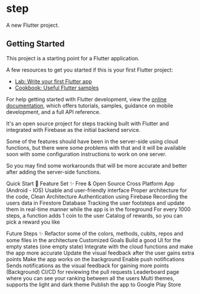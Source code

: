 # step

A new Flutter project.

## Getting Started

This project is a starting point for a Flutter application.

A few resources to get you started if this is your first Flutter project:

- [Lab: Write your first Flutter app](https://docs.flutter.dev/get-started/codelab)
- [Cookbook: Useful Flutter samples](https://docs.flutter.dev/cookbook)

For help getting started with Flutter development, view the
[online documentation](https://docs.flutter.dev/), which offers tutorials,
samples, guidance on mobile development, and a full API reference.


It's an open source project for steps tracking built with Flutter and integrated with Firebase as the initial backend service.

Some of the features should have been in the server-side using cloud functions, but there were some problems with that and it will be available soon with some configuration instructions to work on one server.

So you may find some workarounds that will be more accurate and better after adding the server-side functions.

Quick Start 🚀
Feature Set ✨
 Free & Open Source
 Cross Platform App (Android - IOS)
 Usable and user-friendly interface
 Proper architecture for the code, Clean Architecture
 Authentication using Firebase
 Recording the users data in Firestore Database
 Tracking the user footsteps and update them in real-time manner while the app is in the foreground
 For every 1000 steps, a function adds 1 coin to the user
 Catalog of rewards, so you can pick a reward you like


Future Steps ✨
 Refactor some of the colors, methods, cubits, repos and some files in the architecture
 Customized Goals
 Build a good UI for the empty states (one empty state)
 Integrate with the cloud functions and make the app more accurate
 Update the visual feedback after the user gains extra points
 Make the app works on the background
 Enable push notifications
 Sends notifications as the visual feedback for gaining more points (Background)
 CI/CD for reviewing the pull requests
 Leaderboard page where you can see your ranking between all the users
 Multi themes, supports the light and dark theme
 Publish the app to Google Play Store

